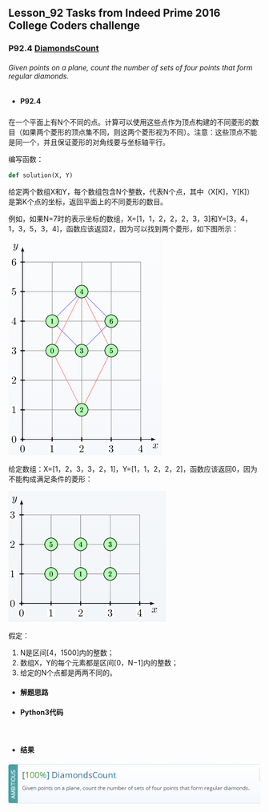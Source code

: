 ## Lesson_92 Tasks from Indeed Prime 2016 College Coders challenge


### P92.4 [DiamondsCount](https://app.codility.com/programmers/lessons/92-tasks_from_indeed_prime_2016_college_coders_challenge/diamonds_count/) 

######  Given points on a plane, count the number of sets of four points that form regular diamonds.

* #### P92.4

##### 

在一个平面上有N个不同的点。计算可以使用这些点作为顶点构建的不同菱形的数目（如果两个菱形的顶点集不同，则这两个菱形视为不同）。注意：这些顶点不能是同一个，并且保证菱形的对角线要与坐标轴平行。

编写函数：

```python
def solution(X, Y)
```

给定两个数组X和Y，每个数组包含N个整数，代表N个点，其中（X[K]，Y[K]）是第K个点的坐标，返回平面上的不同菱形的数目。

例如，如果N=7时的表示坐标的数组，X=[1，1，2，2，2，3，3]和Y=[3，4，1，3，5，3，4]，函数应该返回2，因为可以找到两个菱形，如下图所示：


![image](https://github.com/Anfany/Codility-Lessons-By-Python3/blob/master/L92_Tasks%20from%20Indeed%20Prime%202016%20College%20Coders%20challenge/92.4.1.png)

给定数组：X=[1，2，3，3，2，1]，Y=[1，1，2，2，2]，函数应该返回0，因为不能构成满足条件的菱形：

![image](https://github.com/Anfany/Codility-Lessons-By-Python3/blob/master/L92_Tasks%20from%20Indeed%20Prime%202016%20College%20Coders%20challenge/92.4.2.png)

假定：
  1. N是区间[4，1500]内的整数；
  2. 数组X，Y的每个元素都是区间[0，N−1]内的整数；
  3. 给定的N个点都是两两不同的。

* #### 解题思路

 

* #### Python3代码

```python



```

* #### 结果



![image](https://github.com/Anfany/Codility-Lessons-By-Python3/blob/master/L92_Tasks%20from%20Indeed%20Prime%202016%20College%20Coders%20challenge/92.4.png)
